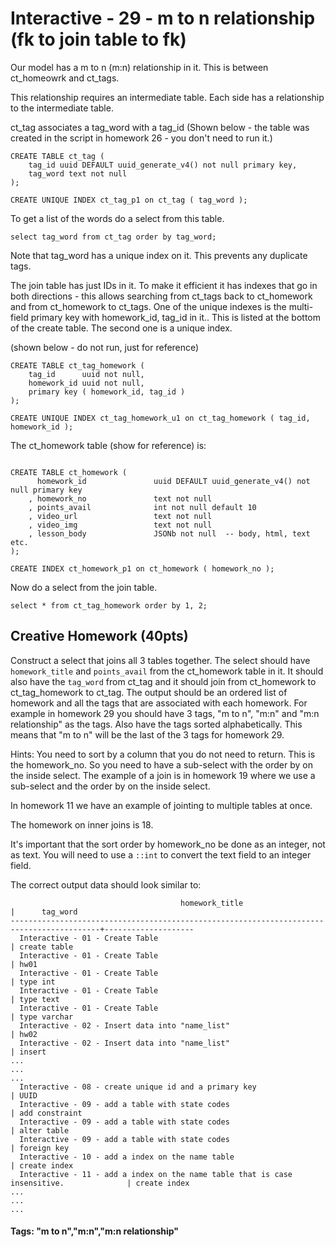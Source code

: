 



<style>
.pagebreak { page-break-before: always; }
.half { height: 200px; }
</style>








# Interactive - 29 - m to n relationship				(fk to join table to fk)

Our model has a m to n (m:n) relationship in it.  This is between ct_homeowrk
and ct_tags.

This relationship requires an intermediate table.  Each side has a relationship
to the intermediate table.


ct_tag associates a tag_word with a tag_id  (Shown below - the table was created
in the script in homework 26 - you don't need to run it.)

```
CREATE TABLE ct_tag ( 
	tag_id uuid DEFAULT uuid_generate_v4() not null primary key,
	tag_word text not null
);

CREATE UNIQUE INDEX ct_tag_p1 on ct_tag ( tag_word );
```

To get  a list of the words do a select from this table.

```
select tag_word from ct_tag order by tag_word;

```

Note that tag_word has a unique index on it.  This prevents any duplicate tags.

The join table has just IDs in it.   To make it efficient it has indexes that
go in both directions - this allows searching from ct_tags back to ct_homework
and from ct_homework to ct_tags.    One of the unique indexes is the multi-field
primary key with homework_id, tag_id in it..   This is listed at the bottom
of the create table.  The second one is a unique index.

(shown below - do not run, just for reference)

```
CREATE TABLE ct_tag_homework ( 
	tag_id 		uuid not null,
	homework_id uuid not null,
	primary key ( homework_id, tag_id )
);

CREATE UNIQUE INDEX ct_tag_homework_u1 on ct_tag_homework ( tag_id, homework_id );
```

The ct_homework table (show for reference) is:


```

CREATE TABLE ct_homework (
	  homework_id				uuid DEFAULT uuid_generate_v4() not null primary key
	, homework_no				text not null
	, points_avail				int not null default 10
	, video_url					text not null
	, video_img					text not null
	, lesson_body 				JSONb not null 	-- body, html, text etc.
);

CREATE INDEX ct_homework_p1 on ct_homework ( homework_no );
```


Now do a select from the join table.


```
select * from ct_tag_homework order by 1, 2;

```

## Creative Homework (40pts)

Construct a select that joins all 3 tables together.  The select should have
`homework_title` and `points_avail` from the ct_homework table in it.
It should also have the `tag_word`  from ct_tag and it should join from
ct_homework to ct_tag_homework to ct_tag.   The output should be an ordered
list of homework and all the tags that are associated with each homework.
For example in homework 29 you should have 3 tags, "m to n", "m:n" and
"m:n relationship" as the tags.    Also have the tags sorted alphabetically.
This means that "m to n" will be the last of the 3 tags for homework 29.

Hints:  You need to sort by a column that you do not need to return.
This is the homework_no.   So you need to have a sub-select with
the order by on the inside select.
The example of a join is in homework 19 where we use a sub-select and
the order by on the inside select.

In homework 11 we have an example of jointing to multiple tables at
once.

The homework on inner joins is 18.

It's important that the sort order by homework_no be done as an
integer, not as text.  You will need to use a `::int` to convert
the text field to an integer field.

The correct output data should look similar to:

```
                                      homework_title                                      |      tag_word      
------------------------------------------------------------------------------------------+--------------------
  Interactive - 01 - Create Table                                                         | create table
  Interactive - 01 - Create Table                                                         | hw01
  Interactive - 01 - Create Table                                                         | type int
  Interactive - 01 - Create Table                                                         | type text
  Interactive - 01 - Create Table                                                         | type varchar
  Interactive - 02 - Insert data into "name_list"                                         | hw02
  Interactive - 02 - Insert data into "name_list"                                         | insert
...
...
...
  Interactive - 08 - create unique id and a primary key                                   | UUID
  Interactive - 09 - add a table with state codes                                         | add constraint
  Interactive - 09 - add a table with state codes                                         | alter table
  Interactive - 09 - add a table with state codes                                         | foreign key
  Interactive - 10 - add a index on the name table                                        | create index
  Interactive - 11 - add a index on the name table that is case insensitive.              | create index
...
...
...

```










#### Tags: "m to n","m:n","m:n relationship"

